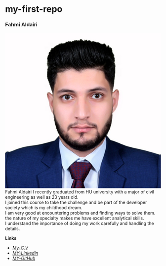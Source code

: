 # my-first-repo
### Fahmi Aldairi
![My_Photo](IMG_20230131_061654.jpg)  
Fahmi Aldairi I recently graduated from HU university with a major of civil engineering as well as 23 years old.  
I joined this course to take the challenge and be part of the developer society which is my childhood dream.  
I am very good at encountering problems and finding ways to solve them.  
the nature of my specialty makes me have excellent analytical skills.  
I understand the importance of doing my work carefully and handling the details.   

**Links**

- [*My-C.V*](https://drive.google.com/file/d/1Qsh6PzdzZtiy46oS6BhHh_tC0mWlItZc/view?usp=sharing)
- [*MY-Linkedin*](https://www.linkedin.com/in/fahmialdairi/)
- [*MY-GitHub*](https://github.com/fahmi-aldairi)

